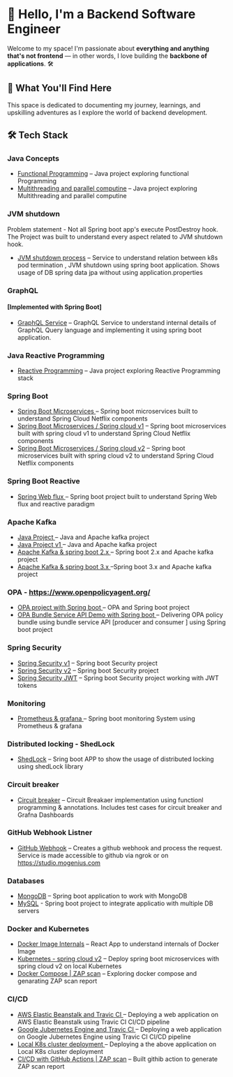 # 👋 Hello, I'm a Backend Software Engineer

Welcome to my space! I'm passionate about **everything and anything that's not frontend** — in other words, I love building the **backbone of applications**. 🛠️

## 🚀 What You'll Find Here

This space is dedicated to documenting my journey, learnings, and upskilling adventures as I explore the world of backend development.


## 🛠️ Tech Stack

### Java Concepts
- [Functional Programming](https://github.com/yashas224/functional-programming) – Java project exploring functional Programming
- [Multithreading and parallel computine](https://github.com/yashas224/multithreading-parallel-computing-java) – Java project exploring Multithreading and parallel computine

### JVM shutdown 
Problem statement - Not all Spring boot app's execute PostDestroy hook.
The Project was built to understand every aspect related to JVM shutdown hook.
- [JVM shutdown process](https://github.com/yashas224/jvm-shutdown-k8s-spring-boot) – Service to understand relation between k8s pod termination , JVM shutdown using spring boot application. Shows usage of DB spring data jpa without using application.properties

### GraphQL 
#### [Implemented with Spring Boot] #####
- [GraphQL Service](https://github.com/yashas224/GraphQL) – GraphQL Service to understand internal details of GraphQL Query language and implementing it using spring boot application.  

### Java Reactive Programming
- [Reactive Programming](https://github.com/yashas224/Project-Reactor) – Java project exploring Reactive  Programming stack


### Spring Boot
- [Spring Boot Microservices ](https://github.com/yashas224/spring-boot-microservices) – Spring boot microservices built to understand Spring Cloud Netflix components 
- [Spring Boot Microservices / Spring cloud v1](https://github.com/yashas224/spring-cloud-v1) –  Spring boot microservices built with spring cloud v1 to understand Spring Cloud Netflix components
- [Spring Boot Microservices / Spring cloud v2](https://github.com/yashas224/spring-cloud-v2) –  Spring boot microservices built with spring cloud v2 to understand Spring Cloud Netflix components

### Spring Boot Reactive
- [Spring Web flux ](https://github.com/yashas224/spring-web-flux-project) – Spring boot project built to understand Spring Web flux and reactive paradigm

### Apache Kafka 
- [Java Project ](https://github.com/yashas224/kafka-java-project) – Java and Apache kafka project
- [Java Project v1 ](https://github.com/yashas224/kafka-basic-java-programming) – Java and Apache kafka project
- [Apache Kafka & spring boot 2.x ](https://github.com/yashas224/kafka-spring-boot) – Spring boot 2.x and Apache kafka project 
- [Apache Kafka & spring boot 3.x ](https://github.com/yashas224/kafka-spring-boot-3x) –Spring boot 3.x and Apache kafka project 


### OPA - https://www.openpolicyagent.org/
- [OPA project with Spring boot ](https://github.com/yashas224/OPA-spring-boot) – OPA  and Spring boot  project
- [OPA Bundle Service API Demo with Spring boot ](https://github.com/yashas224/OPA-bundle-spring-boot) – Delivering OPA policy bundle using bundle service API [producer and consumer ] using Spring boot  project


###  Spring Security
- [Spring Security v1](https://github.com/yashas224/spring-security-v1) – Spring boot Security project
- [Spring Security v2](https://github.com/yashas224/spring-security-v2) – Spring boot Security project 
- [Spring Security JWT](https://github.com/yashas224/spring-security-jwt) –   Spring boot Security project working with JWT tokens

###  Monitoring 
- [Prometheus & grafana ](https://github.com/yashas224/monitoring-spring-boot) – Spring boot monitoring System using Prometheus & grafana

###  Distributed locking - ShedLock 
  - [ShedLock](https://github.com/yashas224/distributed-lock) – Sring boot APP to show the usage of distributed locking using shedLock library


### Circuit breaker
  - [Circuit breaker](https://github.com/yashas224/circuit-breaker) – Circuit Breakaer implementation using functionl programming & annotations. Includes test cases for circuit breaker and Grafna Dashboards

### GitHub Webhook Listner
  - [GitHub Webhook](https://github.com/yashas224/github-webhook-listner) – Creates a github webhook and process the request. Service is made accessible to github via ngrok or on https://studio.mogenius.com


###  Databases
  - [MongoDB](https://github.com/yashas224/spring-mongo-trial-heroku) – Spring boot application to work with MongoDB
  - [MySQL](https://github.com/yashas224/spring-boot-multiple-datastores) -  Spring boot project to integrate applicatio with multiple DB servers

### Docker and Kubernetes
  - [Docker Image Internals](https://github.com/yashas224/docker-react) – React App to understand internals of Docker Image
  - [Kubernetes - spring cloud v2](https://github.com/yashas224/spring-cloud-v2-kubernetes) –  Deploy spring boot microservices with spring cloud v2 on local Kubernetes
  - [Docker Compose | ZAP scan](https://github.com/yashas224/ZAP-Scan) – Exploring docker compose and genarating ZAP scan report

###  CI/CD
  - [AWS Elastic Beanstalk and Travic CI ](https://github.com/yashas224/multi-container-elastic-beanstalk) – Deploying a  web application on AWS Elastic Beanstalk using  Travic CI CI/CD pipeline
  - [Google Jubernetes Engine  and Travic CI ](https://github.com/yashas224/kubernetes-deployment-test) – Deploying a  web application on Google Jubernetes Engine using  Travic CI CI/CD pipeline
  - [Local K8s cluster deployment ](https://github.com/yashas224/simplek8s) – Deploying a the above  application on Local K8s cluster deployment
 - [CI/CD with GitHub Actions | ZAP scan](https://github.com/yashas224/ZAP-github-action) – Built githib action to generate ZAP scan report 

